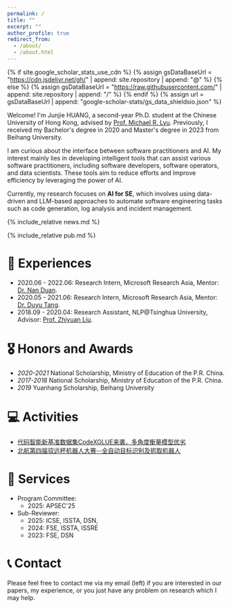 ```yaml
---
permalink: /
title: ""
excerpt: ""
author_profile: true
redirect_from: 
  - /about/
  - /about.html
---
```


{% if site.google_scholar_stats_use_cdn %}
{% assign gsDataBaseUrl = "https://cdn.jsdelivr.net/gh/" | append: site.repository | append: "@" %}
{% else %}
{% assign gsDataBaseUrl = "https://raw.githubusercontent.com/" | append: site.repository | append: "/" %}
{% endif %}
{% assign url = gsDataBaseUrl | append: "google-scholar-stats/gs_data_shieldsio.json" %}

<span class='anchor' id='about-me'></span>

Welcome! I'm Junjie HUANG, a second-year Ph.D. student at the Chinese University of Hong Kong, advised by [Prof. Michael R. Lyu](https://www.cse.cuhk.edu.hk/lyu/). Previously, I received my Bachelor's degree in 2020 and Master's degree in 2023 from Beihang University.

I am curious about the interface between software practitioners and AI. My interest mainly lies in developing intelligent tools that can assist various software practitioners, including software developers, software operators, and data scientists. These tools aim to reduce efforts and improve efficiency by leveraging the power of AI.

Currently, my research focuses on **AI for SE**, which involves using data-driven and LLM-based approaches  to automate software engineering tasks such as code generation, log analysis and incident management.

{% include_relative news.md %}

{% include_relative pub.md %}


# 🏃 Experiences
- 2020.06 - 2022.06: Research Intern, Microsoft Research Asia, Mentor: [Dr. Nan Duan](https://nanduan.github.io/).
- 2020.05 - 2021.06: Research Intern, Microsoft Research Asia, Mentor: [Dr. Duyu Tang](https://scholar.google.com/citations?user=9uz-D-kAAAAJ).
- 2018.09 - 2020.04: Research Assistant, NLP@Tsinghua University, Advisor: [Prof. Zhiyuan Liu](https://nlp.csai.tsinghua.edu.cn/~lzy/).

# 🎖 Honors and Awards
- *2020-2021* National Scholarship, Ministry of Education of the P.R. China.
- *2017-2018* National Scholarship, Ministry of Education of the P.R. China.
- *2019* Yuanhang Scholarship, Beihang University

# 💻 Activities
- [代码智能新基准数据集CodeXGLUE来袭，多角度衡量模型优劣](https://www.msra.cn/zh-cn/news/features/codexglue)
- [北航第四届驭远杯机器人大赛--全自动目标识别及抓取机器人](https://www.bilibili.com/video/BV1sU4y1A7wa/?vd_source=ddb3c65c685b436fa9a63a347a681efe)

# 💼 Services

- Program Committee:
  - 2025: APSEC'25
- Sub-Reviewer:
  - 2025: ICSE, ISSTA, DSN,
  - 2024: FSE, ISSTA, ISSRE
  - 2023: FSE, DSN

# 📞 Contact

Please feel free to contact me via my email (left) if you are interested in our papers, my experience, or you just have any problem on research which I may help. 
